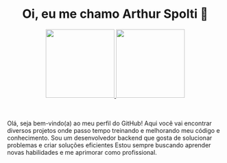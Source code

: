 <h1 align="center">Oi, eu me chamo Arthur Spolti 👋</h1>

<div align="center">
<a href="https://github.com/arthurlspolti?tab=repositories">
  <img height="160em" src="https://github-readme-stats.vercel.app/api?username=arthurlspolti&show_icons=true&theme=algolia" />
  <img height="160em" src="https://github-readme-stats-eight-theta.vercel.app/api/top-langs/?username=arthurlspolti&layout=compact&langs_count=8&theme=algolia"/>
</a>
</div>

<div>
  </br>
  </br>
  <p>Olá, seja bem-vindo(a) ao meu perfil do GitHub! Aqui você vai encontrar diversos projetos onde passo tempo treinando e melhorando meu código e conhecimento. Sou um desenvolvedor backend que gosta de solucionar problemas e criar soluções eficientes  Estou sempre buscando aprender novas habilidades e me aprimorar como profissional.
</p>
</div>
